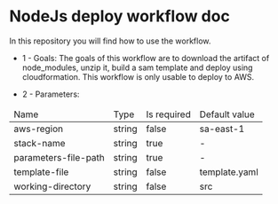 # NodeJs deploy workflow doc

In this repository you will find how to use the workflow.

- 1 - Goals:
The goals of this workflow are to download the artifact of node_modules, unzip it, build a sam template and deploy using cloudformation.
This workflow is only usable to deploy to AWS.

- 2 - Parameters:
<table>
    <thead>
        <tr>
            <td> 
                Name
            </td>
            <td>
                Type
            </td>
            <td>
                Is required
            </td>
            <td>
                Default value
            </td>
        <tr>
    </thead>
    <tbody>
        <tr>
            <td>
                aws-region
            </td>
            <td>
                string
            </td>
            <td>
                false
            </td>
            <td>
                sa-east-1
            </td>
        </tr>
        <tr>
            <td>
                stack-name
            </td>
            <td>
                string
            </td>
            <td>
                true
            </td>
            <td>
                -
            </td>
        </tr>
        <tr>
            <td>
                parameters-file-path
            </td>
            <td>
                string
            </td>
            <td>
                true
            </td>
            <td>
                -
            </td>
        </tr>
        <tr>
            <td>
               template-file
            </td>
            <td>
                string
            </td>
            <td>
                false
            </td>
            <td>
                template.yaml
            </td>
        </tr>
        <tr>
            <td>
               working-directory
            </td>
            <td>
                string
            </td>
            <td>
                false
            </td>
            <td>
                src
            </td>
        </tr>
    <tbody>
</table>

